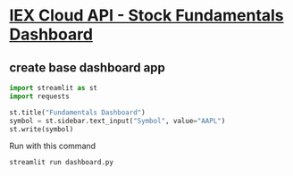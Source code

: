 # [IEX Cloud API - Stock Fundamentals Dashboard](https://www.youtube.com/watch?v=bPPJTc3JoMI)

## create base dashboard app

```python
import streamlit as st
import requests

st.title("Fundamentals Dashboard")
symbol = st.sidebar.text_input("Symbol", value="AAPL")
st.write(symbol)
```
Run with this command
```python
streamlit run dashboard.py
```

